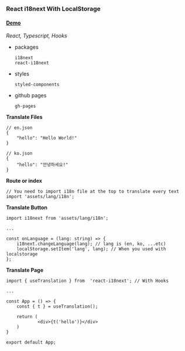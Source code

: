 ### React i18next With LocalStorage

#### [Demo](https://kdilot.github.io/react-i18next/)

_React, Typescript, Hooks_

-   packages

        i18next
        react-i18next

-   styles

        styled-components

-   github pages

        gh-pages

**Translate Files**

    // en.json
    {
        "hello": "Hello World!"
    }

    // ko.json
    {
        "hello": "안녕하세요!"
    }

**Route or index**

    // You need to import i18n file at the top to translate every text
    import 'assets/lang/i18n';

**Translate Button**

    import i18next from 'assets/lang/i18n';
    
    ...
    
    const onLanguage = (lang: string) => {
        i18next.changeLanguage(lang); // lang is (en, ko, ...etc)
        localStorage.setItem('lang', lang); // When you used with localstorage
    };

**Translate Page**

    import { useTranslation } from  'react-i18next'; // With Hooks

    ...

    const App = () => {
        const { t } = useTranslation();

        return (
                <div>{t('hello')}</div>
        )
    }

    export default App;
